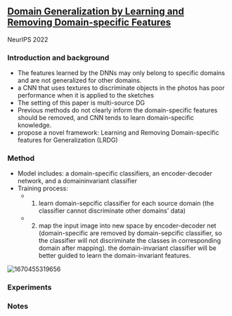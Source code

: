 ## [Domain Generalization by Learning and Removing Domain-specific Features](https://openreview.net/pdf?id=37Rf7BTAtAM)
NeurIPS 2022

### Introduction and background
- The features learned by the DNNs may only belong to specific domains and are not generalized for other domains. 
- a CNN that uses textures to discriminate objects in the photos has poor performance when it is applied to the sketches
- The setting of this paper is multi-source DG
- Previous methods do not clearly inform the domain-specific features should be removed, and CNN tends to learn domain-specific knowledge.
- propose a novel framework: Learning and Removing Domain-specific features for Generalization (LRDG)

### Method
- Model includes: a domain-specific classifiers, an encoder-decoder network, and a domaininvariant classifier
- Training process:
  - 1. learn domain-sepcific classifier for each source domain (the classifier cannot discriminate other domains' data)
  - 2. map the input image into new space by encoder-decoder net (domain-specific are removed by domain-sepcific classifier, so the classifier will not discriminate the classes in corresponding domain after mapping). the domain-invariant classifier will be better guided to learn the domain-invariant features.
  
 ![1670455319656](https://user-images.githubusercontent.com/46414159/206318487-635c4dda-820b-4cb1-8b79-41c8802191af.png)

  
### Experiments

### Notes
